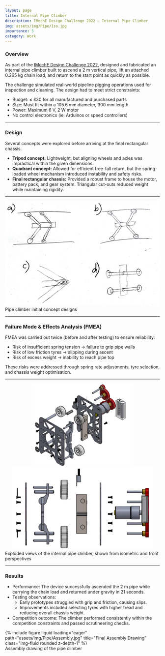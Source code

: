 ```yaml
---
layout: page
title: Internal Pipe Climber
description: IMechE Design Challenge 2022 – Internal Pipe Climber
img: assets/img/Pipe/Iso.jpg
importance: 5
category: Work
---
```


### Overview

As part of the [IMechE Design Challenge 2022](https://www.imechedesignchallenge.org/wp-content/uploads/2023/01/IMechE-1st-Year-Design-Challenge-Project-Specification-2023-V1.1.pdf), designed and fabricated an internal pipe climber built to ascend a 2 m vertical pipe, lift an attached 0.265 kg chain load, and return to the start point as quickly as possible.

The challenge simulated real-world pipeline pigging operations used for inspection and cleaning. The design had to meet strict constraints:

- Budget: ≤ £30 for all manufactured and purchased parts
- Size: Must fit within a 105.6 mm diameter, 300 mm length
- Power: Maximum 6 V, 2 W motor
- No control electronics (ie: Arduinos or speed controllers)

---

### Design

Several concepts were explored before arriving at the final rectangular chassis.

- **Tripod concept:** Lightweight, but aligning wheels and axles was impractical within the given dimensions.
- **Quadrant concept:** Allowed for efficient free-fall return, but the spring-loaded wheel mechanism introduced instability and safety risks.
- **Final rectangular chassis:** Provided a robust frame to house the motor, battery pack, and gear system. Triangular cut-outs reduced weight while maintaining rigidity.

---

<div class="row">
  <div class="col-sm mt-3 mt-md-0">
    <img src="assets/img/Pipe/Sketch.jpg" 
         alt="Pipe Climber Sketch" 
         style="width:100%; max-height:450px; object-fit:contain;" 
         class="rounded z-depth-1" />
  </div>
</div>
<div class="caption">
  Pipe climber initial concept designs
</div>

---

### Failure Mode & Effects Analysis (FMEA)

FMEA was carried out twice (before and after testing) to ensure reliability:

- Risk of insufficient spring tension → failure to grip pipe walls
- Risk of low friction tyres → slipping during ascent
- Risk of excess weight → inability to reach pipe top

These risks were addressed through spring rate adjustments, tyre selection, and chassis weight optimisation.

---

<style>
  .equal-h {
    height: clamp(220px, 28vw, 320px); /* scales with screen size */
    width: 100%;
    object-fit: contain; /* shows the full image without cropping */
  }
</style>

<div class="row">
  <div class="col-sm mt-3 mt-md-0">
    <img src="/assets/img/Pipe/Explo1.jpg" 
         alt="Isometric Exploded View" 
         class="equal-h rounded z-depth-1" />
  </div>
  <div class="col-sm mt-3 mt-md-0">
    <img src="/assets/img/Pipe/Explo2.jpg" 
         alt="Front Exploded View" 
         class="equal-h rounded z-depth-1" />
  </div>
</div>

<div class="caption">
  Exploded views of the internal pipe climber, shown from isometric and front perspectives
</div>

---

### Results

- Performance: The device successfully ascended the 2 m pipe while carrying the chain load and returned under gravity in 21 seconds.
- Testing observations:
  - Early prototypes struggled with grip and friction, causing slips.
  - Improvements included selecting tyres with higher tread and reducing overall chassis weight.
- Competition outcome: The climber performed consistently within the competition constraints and passed scrutineering checks.

<div class="row">
    <div class="col-sm mt-3 mt-md-0">
        {% include figure.liquid loading="eager" path="assets/img/Pipe/Assembly.jpg" title="Final Assembly Drawing" class="img-fluid rounded z-depth-1" %}
    </div>
</div>
<div class="caption">
    Assembly drawing of the pipe climber
</div>
